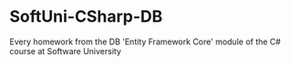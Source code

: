 # SoftUni-CSharp-DB
Every homework from the DB 'Entity Framework Core' module of the C# course at Software University
